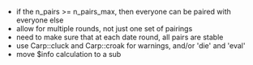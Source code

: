 * if the n_pairs >= n_pairs_max, then everyone can be paired with everyone else
* allow for multiple rounds, not just one set of pairings
* need to make sure that at each date round, all pairs are stable
* use Carp::cluck and Carp::croak for warnings, and/or 'die' and 'eval'
* move $info calculation to a sub
